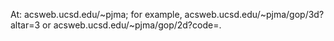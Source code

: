 At: acsweb.ucsd.edu/~pjma; for example, acsweb.ucsd.edu/~pjma/gop/3d?altar=3 or acsweb.ucsd.edu/~pjma/gop/2d?code=. 
